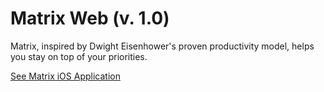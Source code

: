 # Matrix Web (v. 1.0)

Matrix, inspired by Dwight Eisenhower's proven productivity model, helps you stay on top of your priorities.

[See Matrix iOS Application](https://apps.apple.com/us/app/matrix-productivity/id1449089166)
